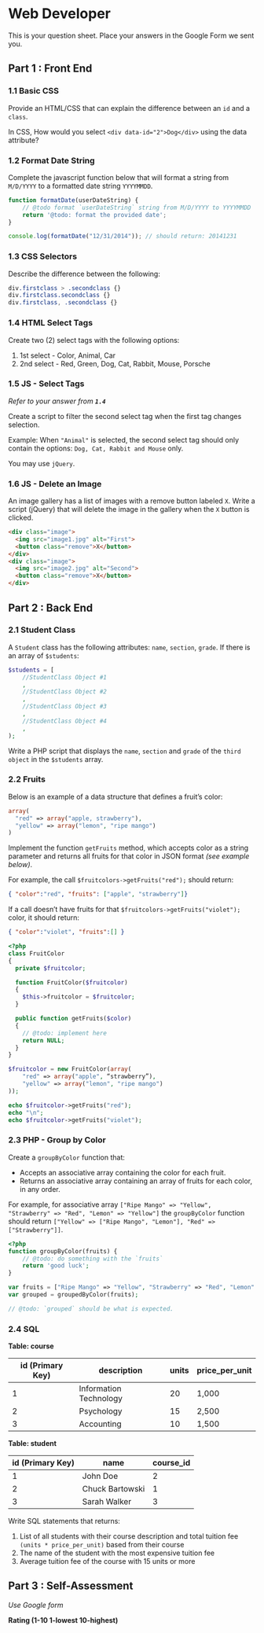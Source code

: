# Web Developer

This is your question sheet.  Place your answers in the Google Form we sent you.

## Part 1 : Front End

### 1.1 Basic CSS
Provide an HTML/CSS that can explain the difference between an `id` and a `class`.

In CSS, How would you select `<div data-id="2">Dog</div>` using the data attribute?

### 1.2 Format Date String
Complete the javascript function below that will format a string from `M/D/YYYY` to a formatted date string `YYYYMMDD`.

```javascript
function formatDate(userDateString) {
	// @todo format `userDateString` string from M/D/YYYY to YYYYMMDD
	return '@todo: format the provided date';
}

console.log(formatDate("12/31/2014")); // should return: 20141231
```

### 1.3 CSS Selectors
Describe the difference between the following:

```css
div.firstclass > .secondclass {}
div.firstclass.secondclass {}
div.firstclass, .secondclass {}
```

### 1.4 HTML Select Tags
Create two (2) select tags with the following options:

1. 1st select - Color, Animal, Car
2. 2nd select - Red, Green, Dog, Cat, Rabbit, Mouse, Porsche

### 1.5 JS - Select Tags
_Refer to your answer from **`1.4`**_

Create a script to filter the second select tag when the first tag changes selection.

Example: When `"Animal"` is selected, the second select tag should only contain the options: `Dog, Cat, Rabbit and Mouse` only.

You may use `jQuery`.

### 1.6 JS - Delete an Image
An image gallery has a list of images with a remove button labeled `X`. Write a script (jQuery) that will delete the image in the gallery when the `X` button is clicked.

```html
<div class="image">
  <img src="image1.jpg" alt="First">
  <button class="remove">X</button>
</div>
<div class="image">
  <img src="image2.jpg" alt="Second">
  <button class="remove">X</button>
</div>
```

## Part 2 : Back End

### 2.1 Student Class

A `Student` class has the following attributes: `name`, `section`, `grade`. If there is an array of `$students`:

```php
$students = [
	//StudentClass Object #1
	,
	//StudentClass Object #2
	,
	//StudentClass Object #3
	,
	//StudentClass Object #4
	,
);
```

Write a PHP script that displays the `name`, `section` and `grade` of the `third object` in the `$students` array.

### 2.2 Fruits

Below is an example of a data structure that defines a fruit’s color:
```php
array(
  "red" => array("apple, strawberry"),
  "yellow" => array("lemon", "ripe mango")
)
```

Implement the function `getFruits` method, which accepts color as a string parameter and returns all fruits for that color in JSON format _(see example below)_.

For example, the call `$fruitcolors->getFruits("red");` should return:
```json
{ "color":"red", "fruits": ["apple", "strawberry"]}
```

If a call doesn’t have fruits for that `$fruitcolors->getFruits("violet");` color, it should return:
```json
{ "color":"violet", "fruits":[] }
```

```php
<?php
class FruitColor
{
  private $fruitcolor;

  function FruitColor($fruitcolor)
  {
    $this->fruitcolor = $fruitcolor;
  }

  public function getFruits($color)
  {
    // @todo: implement here
    return NULL;
  }
}

$fruitcolor = new FruitColor(array(
	"red" => array("apple", “strawberry”),
	"yellow" => array("lemon", "ripe mango")
));

echo $fruitcolor->getFruits("red");
echo "\n";
echo $fruitcolor->getFruits("violet");

```

### 2.3 PHP - Group by Color

Create a `groupByColor` function that:

- Accepts an associative array containing the color for each fruit.
- Returns an associative array containing an array of fruits for each color, in any order.

For example, for associative array `["Ripe Mango" => "Yellow", "Strawberry" => "Red", "Lemon" => "Yellow"]` the `groupByColor` function should return `["Yellow" => ["Ripe Mango", "Lemon"], "Red" => ["Strawberry"]]`.

```php
<?php
function groupByColor(fruits) {
	// @todo: do something with the `fruits`
	return 'good luck';
}

var fruits = ["Ripe Mango" => "Yellow", "Strawberry" => "Red", "Lemon" => "Yellow"];
var grouped = groupedByColor(fruits);

// @todo: `grouped` should be what is expected.
```


### 2.4 SQL

**Table: course**

id (Primary Key) | description | units |  price_per_unit
---              | ---         | ---    | ---
1 |  Information Technology |  20 |  1,000
2 | Psychology | 15 | 2,500
3 | Accounting | 10 | 1,500

**Table: student**

id (Primary Key) | name | course_id
--- | --- | ---
1 | John Doe | 2
2 | Chuck Bartowski | 1
3 | Sarah Walker | 3


Write SQL statements that returns:
1. List of all students with their course description and total tuition fee `(units * price_per_unit)` based from their course
2. The name of the student with the most expensive tuition fee
3. Average tuition fee of the course with 15 units or more

## Part 3 : Self-Assessment

_Use Google form_

**Rating (1-10 1-lowest 10-highest)**
